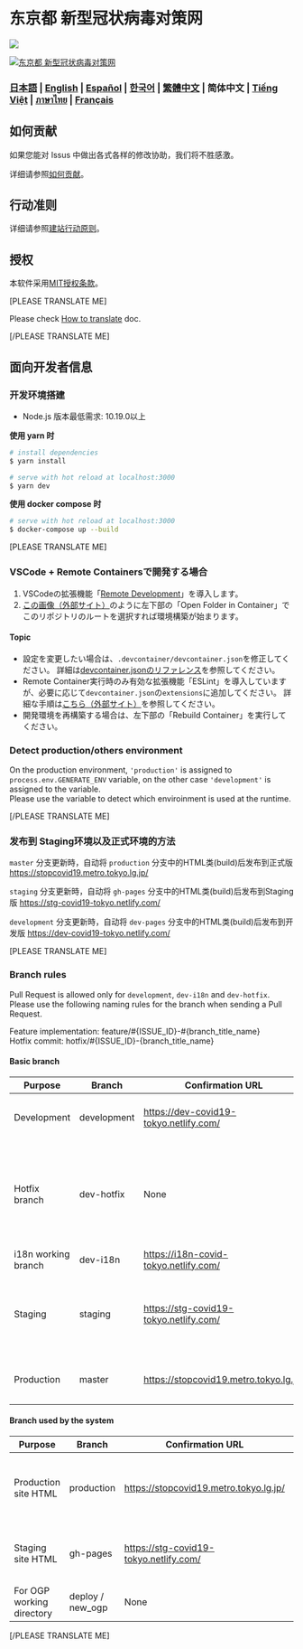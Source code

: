 # 东京都 新型冠状病毒对策网

![](https://github.com/tokyo-metropolitan-gov/covid19/workflows/production%20deploy/badge.svg)

[![东京都 新型冠状病毒对策网](https://user-images.githubusercontent.com/1301149/75629392-1d19d900-5c25-11ea-843d-2d4376e3a560.png)](https://stopcovid19.metro.tokyo.lg.jp/)

### [日本語](./../../README.md) | [English](./../en/README.md) | [Español](./../es/README.md) | [한국어](./../ko/README.md) | [繁體中文](./../zh_TW/README.md) | 简体中文 | [Tiếng Việt](./../vi/README.md) | [ภาษาไทย](./../th/README.md) | [Français](./../fr/README.md)

## 如何贡献
如果您能对 Issus 中做出各式各样的修改协助，我们将不胜感激。

详细请参照[如何贡献](./CONTRIBUTING.md)。


## 行动准则
详细请参照[建站行动原则](./CODE_OF_CONDUCT.md)。

## 授权
本软件采用[MIT授权条款](./../../LICENSE.txt)。

[PLEASE TRANSLATE ME]

Please check [How to translate](./../../TRANSLATION.md) doc.

[/PLEASE TRANSLATE ME]

## 面向开发者信息

### 开发环境搭建

- Node.js 版本最低需求: 10.19.0以上

**使用 yarn 时**

``` bash
# install dependencies
$ yarn install

# serve with hot reload at localhost:3000
$ yarn dev
```

**使用 docker compose 时**

```bash
# serve with hot reload at localhost:3000
$ docker-compose up --build
```

[PLEASE TRANSLATE ME]
### VSCode + Remote Containersで開発する場合

1. VSCodeの拡張機能「[Remote Development](https://marketplace.visualstudio.com/items?itemName=ms-vscode-remote.vscode-remote-extensionpack)」を導入します。
2. [この画像（外部サイト）](https://code.visualstudio.com/docs/remote/containers#_quick-start-try-a-dev-container)のように左下部の「Open Folder in Container」でこのリポジトリのルートを選択すれば環境構築が始まります。

#### Topic
- 設定を変更したい場合は、`.devcontainer/devcontainer.json`を修正してください。
詳細は[devcontainer.jsonのリファレンス](https://code.visualstudio.com/docs/remote/containers#_devcontainerjson-reference)を参照してください。
- Remote Container実行時のみ有効な拡張機能「ESLint」を導入していますが、必要に応じて`devcontainer.json`の`extensions`に追加してください。
詳細な手順は[こちら（外部サイト）](https://code.visualstudio.com/docs/remote/containers#_managing-extensions)を参照してください。
- 開発環境を再構築する場合は、左下部の「Rebuild Container」を実行してください。

### Detect production/others environment

On the production environment, `'production'` is assigned to `process.env.GENERATE_ENV` variable, on the other case `'development'` is assigned to the variable.  
Please use the variable to detect which enviroinment is used at the runtime.

[/PLEASE TRANSLATE ME]

### 发布到 Staging环境以及正式环境的方法

`master` 分支更新時，自动将 `production` 分支中的HTML类(build)后发布到正式版 https://stopcovid19.metro.tokyo.lg.jp/

`staging` 分支更新時，自动将 `gh-pages` 分支中的HTML类(build)后发布到Staging版 https://stg-covid19-tokyo.netlify.com/

`development` 分支更新時，自动将 `dev-pages` 分支中的HTML类(build)后发布到开发版 https://dev-covid19-tokyo.netlify.com/

[PLEASE TRANSLATE ME]

### Branch rules

Pull Request is allowed only for `development`, `dev-i18n` and `dev-hotfix`.  
Please use the following naming rules for the branch when sending a Pull Request.

Feature implementation: feature/#{ISSUE_ID}-#{branch_title_name}  
Hotfix commit: hotfix/#{ISSUE_ID}-{branch_title_name}

#### Basic branch
| Purpose | Branch | Confirmation URL | Remarks |
| ---- | -------- | ---- | ---- |
| Development | development | https://dev-covid19-tokyo.netlify.com/ | base branch. Basically send a Pull Request here |
| Hotfix branch | dev-hotfix | None | Fixes that should be applied to production in haste. Use this if requested by the administrator |
| i18n working branch | dev-i18n | https://i18n-covid-tokyo.netlify.com/ | Temporarily used |
| Staging | staging | https://stg-covid19-tokyo.netlify.com/ | For final confirmation before production. Non-admin pull requests are prohibited |
Production | master | https://stopcovid19.metro.tokyo.lg.jp/ | Pull Requests other than Administrators are prohibited |

#### Branch used by the system
| Purpose | Branch | Confirmation URL | Remarks |
| ---- | -------- | ---- | ---- |
| Production site HTML | production | https://stopcovid19.metro.tokyo.lg.jp/ | Location where statically built HTML is located |
| Staging site HTML | gh-pages | https://stg-covid19-tokyo.netlify.com/ | Where to find statically built HTML |
| For OGP working directory | deploy / new_ogp | None | For updating OGP |

[/PLEASE TRANSLATE ME]